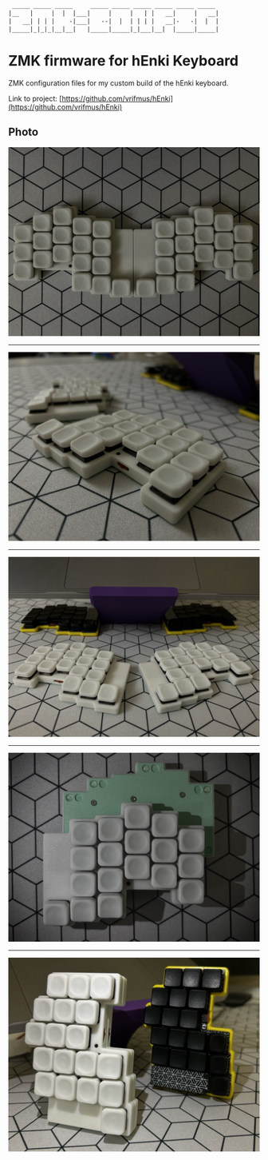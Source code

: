 ```
 _____ _____ _____     _____ _____ _____ _____ _____ _____
|__   |     |  |  |___|     |     |   | |   __|     |   __|
|   __| | | |    -|___|   --|  |  | | | |   __|-   -|  |  |
|_____|_|_|_|__|__|   |_____|_____|_|___|__|  |_____|_____|

```

# ZMK firmware for hEnki Keyboard

ZMK configuration files for my custom build of the hEnki keyboard.

Link to project: [https://github.com/vrifmus/hEnki](https://github.com/vrifmus/hEnki)

## Photo

![hEnki Keyboard](./henki-1.jpg)

---

![hEnki Keyboard](./henki-2.jpg)

---

![hEnki Keyboard](./henki-3.jpg)

---

![hEnki Keyboard](./henki-4.jpg)

---

![hEnki Keyboard](./henki-5.jpg)
